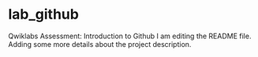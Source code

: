 # lab_github
Qwiklabs Assessment: Introduction to Github
I am editing the README file. Adding some more details about the project description.
